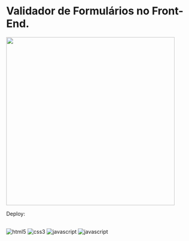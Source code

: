 # Validador de Formulários no Front-End.

<img style="height: 450px;" src="src/Capturar.PNG" alt="">

Deploy: 
<div style="display: inline_block"><br/>
  <img alt="html5" src="https://img.shields.io/badge/HTML5-E34F26?style=for-the-badge&logo=html5&logoColor=white"/>
  <img alt="css3" src="https://img.shields.io/badge/CSS3-1572B6?style=for-the-badge&logo=css3&logoColor=white"/>
  <img alt="javascript" src="https://img.shields.io/badge/JavaScript-323330?style=for-the-badge&logo=javascript&logoColor=F7DF1E"/>
  <img alt="javascript" src="https://img.shields.io/badge/TypeScript-007ACC?style=for-the-badge&logo=typescript&logoColor=white"/>
</div>
